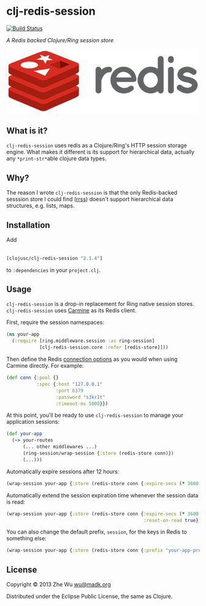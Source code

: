 clj-redis-session
=================

[![Build Status][travis-badge]][travis]

*A Redis backed Clojure/Ring session store*

[![Project Logo][logo]][logo-large]


What is it?
-----------

`clj-redis-session` uses redis as a Clojure/Ring's HTTP session
storage engine. What makes it different is its support for
hierarchical data, actually any `*print-str*`able clojure data types.


Why?
----

The reason I wrote `clj-redis-session` is that the only Redis-backed
sesssion store I could find ([rrss][rrss])
doesn't support hierarchical data structures, e.g. lists, maps.


Installation
------------

Add
```clojure

[clojusc/clj-redis-session "2.1.4"]
```
to `:dependencies` in your `project.clj`.


Usage
-----

`clj-redis-session` is a drop-in replacement for Ring native session
stores. `clj-redis-session` uses [Carmine][carmine] as its Redis client.


First, require the session namespaces:

```clj
(ns your-app
  (:require [ring.middleware.session :as ring-session]
            [clj-redis-session.core :refer [redis-store]]))
```

Then define the Redis [connection options][redis conn opts] as you would when
using Carmine directly. For example:

```clj
(def conn {:pool {}
           :spec {:host "127.0.0.1"
                  :port 6379
                  :password "s3kr1t"
                  :timeout-ms 5000}})
```

At this point, you'll be ready to use `clj-redis-session` to manage your
application sessions:

```clj
(def your-app
  (-> your-routes
      (... other middlewares ...)
      (ring-session/wrap-session {:store (redis-store conn)})
      (...)))
```

Automatically expire sessions after 12 hours:

```clj
(wrap-session your-app {:store (redis-store conn {:expire-secs (* 3600 12)})})
```

Automatically extend the session expiration time whenever the session data is
read:

```clj
(wrap-session your-app {:store (redis-store conn {:expire-secs (* 3600 12)
                                                  :reset-on-read true})})
```

You can also change the default prefix, `session`, for the keys in Redis to
something else:

```clj
(wrap-session your-app {:store (redis-store conn {:prefix "your-app-prefix"})})
```


License
-------

Copyright © 2013 Zhe Wu <wu@madk.org>

Distributed under the Eclipse Public License, the same as Clojure.


[travis]: https://travis-ci.org/clojusc/clj-redis-session
[travis-badge]: https://travis-ci.org/clojusc/clj-redis-session.png?branch=dev
[logo]: resources/images/redis-logo-small.png
[logo-large]: resources/images/redis-logo.png
[rrss]: https://github.com/paraseba/rrss
[carmine]: https://github.com/ptaoussanis/carmine
[redis conn opts]: https://github.com/ptaoussanis/carmine/blob/master/src/taoensso/carmine.clj#L26
